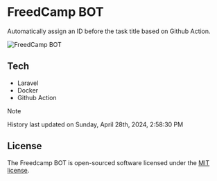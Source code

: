# FreedCamp BOT

Automatically assign an ID before the task title based on Github Action.

![FreedCamp BOT](https://repository-images.githubusercontent.com/737932867/7d34798b-2680-471c-b089-a78a718d3d6a)

## Tech

- Laravel
- Docker
- Github Action

> [!NOTE]  
> History last updated on Sunday, April 28th, 2024, 2:58:30 PM

## License

The Freedcamp BOT is open-sourced software licensed under the [MIT license](https://opensource.org/licenses/MIT).
